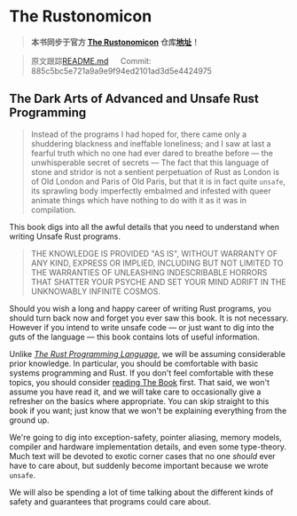 # The Rustonomicon

> **本书同步于官方 [The Rustonomicon](https://doc.rust-lang.org/nomicon/) 仓库[地址](https://github.com/rust-lang-nursery/nomicon)！**

> 原文跟踪[README.md](https://github.com/rust-lang-nursery/nomicon/blob/master/src/README.md) &emsp; Commit: 885c5bc5e721a9a9e9f94ed2101ad3d5e4424975

## The Dark Arts of Advanced and Unsafe Rust Programming

> Instead of the programs I had hoped for, there came only a shuddering blackness
and ineffable loneliness; and I saw at last a fearful truth which no one had
ever dared to breathe before — the unwhisperable secret of secrets — The fact
that this language of stone and stridor is not a sentient perpetuation of Rust
as London is of Old London and Paris of Old Paris, but that it is in fact
quite `unsafe`, its sprawling body imperfectly embalmed and infested with queer
animate things which have nothing to do with it as it was in compilation.

This book digs into all the awful details that you need to understand when
writing Unsafe Rust programs.

> THE KNOWLEDGE IS PROVIDED "AS IS", WITHOUT WARRANTY OF ANY KIND, EXPRESS OR IMPLIED,
INCLUDING BUT NOT LIMITED TO THE WARRANTIES OF UNLEASHING INDESCRIBABLE HORRORS THAT
SHATTER YOUR PSYCHE AND SET YOUR MIND ADRIFT IN THE UNKNOWABLY INFINITE COSMOS.

Should you wish a long and happy career of writing Rust programs, you should
turn back now and forget you ever saw this book. It is not necessary. However
if you intend to write unsafe code — or just want to dig into the guts of the
language — this book contains lots of useful information.

Unlike *[The Rust Programming Language][trpl]*, we will be assuming considerable
prior knowledge. In particular, you should be comfortable with basic systems
programming and Rust. If you don't feel comfortable with these topics, you
should consider [reading The Book][trpl] first. That said, we won't assume you
have read it, and we will take care to occasionally give a refresher on the
basics where appropriate. You can skip straight to this book if you want;
just know that we won't be explaining everything from the ground up.

We're going to dig into exception-safety, pointer aliasing, memory models,
compiler and hardware implementation details, and even some type-theory.
Much text will be devoted to exotic corner cases that no one *should* ever have
to care about, but suddenly become important because we wrote `unsafe`.

We will also be spending a lot of time talking about the different kinds of
safety and guarantees that programs could care about.

[trpl]: https://rustlang-cn.org/office/rust/book/
